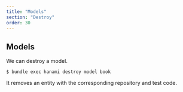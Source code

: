 ```yaml
---
title: "Models"
section: "Destroy"
order: 30
---
```


## Models

We can destroy a model.

```shell
$ bundle exec hanami destroy model book
```

It removes an entity with the corresponding repository and test code.
